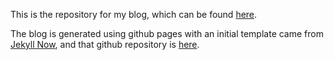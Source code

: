 This is the repository for my blog, which can be found [here](https://stonesunturned.github.io/truel-intentions/).

The blog is generated using github pages with an initial template came from [Jekyll Now](http://www.jekyllnow.com/), and that github repository is [here](https://github.com/barryclark/jekyll-now).

